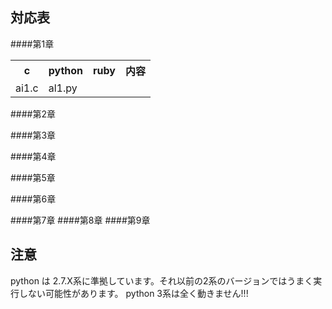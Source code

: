 対応表
----------------------------------------------------------------------------------------------------
####第1章
<table>
    <tr>
        <th>c </th>
        <th>python</th>
        <th>ruby</th>
        <th>内容</th>
    </tr>
    <tr>
        <td>ai1.c</td>
        <td>al1.py</td>
        <td></td>
        <td></td>
    </tr>
</table>

####第2章

####第3章

####第4章

####第5章

####第6章

####第7章
####第8章
####第9章

注意
----------------------------------------------------------------------------------------------------
python は 2.7.X系に準拠しています。それ以前の2系のバージョンではうまく実行しない可能性があります。
python 3系は全く動きません!!!
